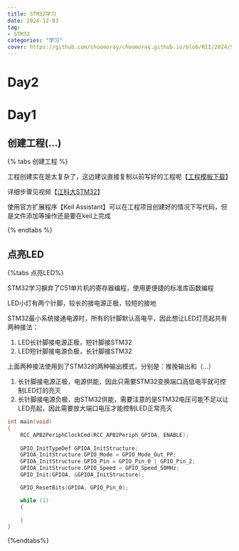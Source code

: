```yaml
---
title: STM32学习
date: 2024-12-03
tag:
- STM32
categories: "学习"
cover: https://github.com/choomoray/choomoray.github.io/blob/RII/2024/STM32%E5%AD%A6%E4%B9%A0/%E5%B0%81%E9%9D%A2.jpg?raw=true
---
```


# Day2











# Day1 

## 创建工程(...)

{% tabs 创建工程 %}

<!--tab 模板下载-->

工程创建实在是太复杂了，这边建议直接复制以前写好的工程呢【[工程模板下载](https://github.com/choomoray/choomoray.github.io/blob/RII/%E6%96%87%E4%BB%B6/STM32/STM32%E5%B7%A5%E7%A8%8B%E6%A8%A1%E6%9D%BF.zip)】

<!--endtab-->

<!-- tab 详细步骤-->

详细步骤见视频【[江科大STM32](https://www.bilibili.com/video/BV1th411z7sn?t=228.8&p=4)】

<!--endtab-->

<!-- tab VsCode-->

使用官方扩展程序【Keil Assistant】可以在工程项目创建好的情况下写代码，但是文件添加等操作还是要在keil上完成

<!--endtab-->

{% endtabs %}









## 点亮LED

{%tabs 点亮LED%}

<!-- tab 1-->

STM32学习摒弃了C51单片机的寄存器编程，使用更便捷的标准库函数编程

LED小灯有两个针脚，较长的接电源正极，较短的接地

STM32最小系统接通电源时，所有的针脚默认高电平，因此想让LED灯亮起共有两种接法：

1. LED长针脚接电源正极，短针脚接STM32
2. LED短针脚接电源负极，长针脚接STM32

上面两种接法使用到了STM32的两种输出模式，分别是：推挽输出和（...）

1. 长针脚接电源正极，电源供能，因此只需要STM32变换端口高低电平就可控制LED灯的亮灭
2. 长针脚接电源负极，由STM32供能，需要注意的是STM32电压可能不足以让LED亮起，因此需要放大端口电压才能控制LED正常亮灭

<!--endtab-->





<!-- tab 代码实现-->



```c
int main(void)
{
	RCC_APB2PeriphClockCmd(RCC_APB2Periph_GPIOA, ENABLE);
	
	GPIO_InitTypeDef GPIOA_InitStructure;
	GPIOA_InitStructure.GPIO_Mode = GPIO_Mode_Out_PP;
	GPIOA_InitStructure.GPIO_Pin = GPIO_Pin_0 | GPIO_Pin_2;
	GPIOA_InitStructure.GPIO_Speed = GPIO_Speed_50MHz;
	GPIO_Init(GPIOA, &GPIOA_InitStructure);

	GPIO_ResetBits(GPIOA, GPIO_Pin_0);

	while (1)
	{
		
	}
}
```





<!--endtab-->





<!-- tab 要点-->



<!--endtab-->

{%endtabs%}









